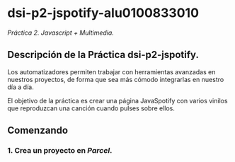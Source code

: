 # dsi-p2-jspotify-alu0100833010

_Práctica 2.  Javascript + Multimedia._

## Descripción de la Práctica  dsi-p2-jspotify.

Los automatizadores permiten trabajar con herramientas avanzadas en nuestros proyectos,
de forma que sea más cómodo integrarlas en nuestro día a día.

El objetivo de la práctica es crear una página JavaSpotify con varios vinilos que reproduzcan una canción cuando pulses sobre ellos.

## Comenzando

### 1. Crea un proyecto en _Parcel_.
